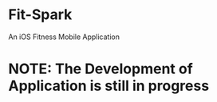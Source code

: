 # Fit-Spark
An iOS Fitness Mobile Application

# NOTE: The Development of Application is still in progress

